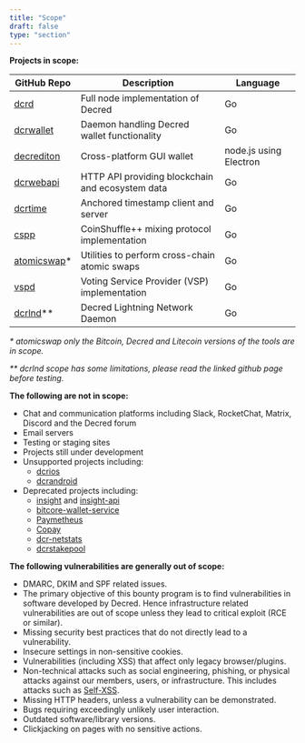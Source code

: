 ```yaml
---
title: "Scope"
draft: false
type: "section"
---
```


**Projects in scope:**

|GitHub Repo|Description|Language|
|---|---|---|
|[dcrd](https://github.com/decred/dcrd)|Full node implementation of Decred|Go|
|[dcrwallet](https://github.com/decred/dcrwallet)|Daemon handling Decred wallet functionality|Go|
|[decrediton](https://github.com/decred/decrediton)|Cross-platform GUI wallet|node.js using Electron|
|[dcrwebapi](https://github.com/decred/dcrwebapi)|HTTP API providing blockchain and ecosystem data|Go|
|[dcrtime](https://github.com/decred/dcrtime)|Anchored timestamp client and server|Go|
|[cspp](https://github.com/decred/cspp/)|CoinShuffle++ mixing protocol implementation|Go|
|[atomicswap](https://github.com/decred/atomicswap)&ast;|Utilities to perform cross-chain atomic swaps|Go|
|[vspd](https://github.com/decred/vspd)|Voting Service Provider (VSP) implementation|Go|
|[dcrlnd](https://github.com/decred/dcrlnd/security/policy)&ast;&ast;|Decred Lightning Network Daemon|Go|

_&ast; atomicswap only the Bitcoin, Decred and Litecoin versions of the tools are in scope._

_&ast;&ast; dcrlnd scope has some limitations, please read the linked github page before testing._

**The following are not in scope:**

- Chat and communication platforms including Slack, RocketChat, Matrix, Discord and the Decred forum
- Email servers
- Testing or staging sites
- Projects still under development
- Unsupported projects including:
  - [dcrios](https://github.com/planetdecred/dcrios)
  - [dcrandroid](https://github.com/planetdecred/dcrandroid)
- Deprecated projects including:
  - [insight](https://github.com/decred/insight) and [insight-api](https://github.com/decred/insight-api)
  - [bitcore-wallet-service](https://github.com/decred/bitcore-wallet-service)
  - [Paymetheus](https://github.com/decred/paymetheus)
  - [Copay](https://github.com/decred/copay)
  - [dcr-netstats](https://github.com/decred/dcr-netstats)
  - [dcrstakepool](https://github.com/decred/dcrstakepool)

**The following vulnerabilities are generally out of scope:**

- DMARC, DKIM and SPF related issues.
- The primary objective of this bounty program is to find vulnerabilities in software developed by Decred. Hence infrastructure related vulnerabilities are out of scope unless they lead to critical exploit (RCE or similar).
- Missing security best practices that do not directly lead to a vulnerability.
- Insecure settings in non-sensitive cookies.
- Vulnerabilities (including XSS) that affect only legacy browser/plugins.
- Non-technical attacks such as social engineering, phishing, or physical
  attacks against our members, users, or infrastructure. This includes attacks
  such as [Self-XSS](https://en.wikipedia.org/wiki/Self-XSS).
- Missing HTTP headers, unless a vulnerability can be demonstrated.
- Bugs requiring exceedingly unlikely user interaction.
- Outdated software/library versions.
- Clickjacking on pages with no sensitive actions.
